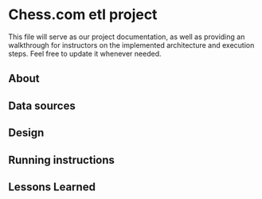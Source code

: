# Chess.com etl project

This file will serve as our project documentation, as well as providing an walkthrough for instructors on the implemented architecture and execution steps. Feel free to update it whenever needed.

## About

## Data sources

## Design

## Running instructions

## Lessons Learned